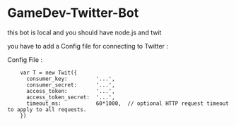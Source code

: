 # GameDev-Twitter-Bot
this bot is local and you should have node.js and twit 

you have to add a Config file for connecting to Twitter :

Config File :

        var T = new Twit({
          consumer_key:         '...',
          consumer_secret:      '...',
          access_token:         '...',
          access_token_secret:  '...',
          timeout_ms:           60*1000,  // optional HTTP request timeout to apply to all requests. 
        })
